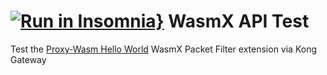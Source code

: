 # [![Run in Insomnia}](https://insomnia.rest/images/run.svg)](https://insomnia.rest/run/?label=WasmX-AdminAPI-Testing&uri=https%3A%2F%2Fraw.githubusercontent.com%2FKong%2Finsomnia-demo-KongSummit2022%2Fmain%2Fwasm_testing.json) WasmX API Test    

Test the [Proxy-Wasm Hello World](https://github.com/Kong/proxy-wasm-hello-world) WasmX Packet Filter extension via Kong Gateway
